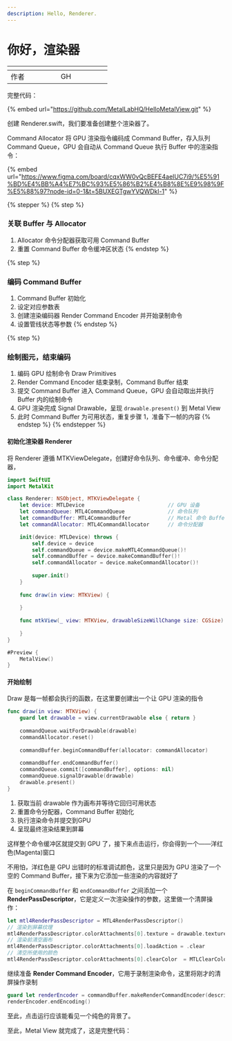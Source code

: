 ```yaml
---
description: Hello, Renderer.
---
```


# 你好，渲染器

<table data-header-hidden><thead><tr><th width="100"></th><th width="100"></th></tr></thead><tbody><tr><td>作者</td><td>GH</td></tr></tbody></table>

完整代码：

{% embed url="https://github.com/MetalLabHQ/HelloMetalView.git" %}

创建 Renderer.swift，我们要准备创建整个渲染器了。

Command Allocator 将 GPU 渲染指令编码成 Command Buffer，存入队列 Command Queue，GPU 会自动从 Command Queue 执行 Buffer 中的渲染指令：

{% embed url="https://www.figma.com/board/cqxWW0vQcBEFE4aeIUC7i9/%E5%91%BD%E4%BB%A4%E7%BC%93%E5%86%B2%E4%B8%8E%E9%98%9F%E5%88%97?node-id=0-1&t=5BUXEGTgwYVQWDkl-1" %}

{% stepper %}
{% step %}
### 关联 Buffer 与 Allocator

1. Allocator 命令分配器获取可用 Command Buffer
2. 重置 Command Buffer 命令缓冲区状态
{% endstep %}

{% step %}
### 编码 Command Buffer

1. Command Buffer 初始化
2. 设定对应参数表
3. 创建渲染编码器 Render Command Encoder 并开始录制命令
4. 设置管线状态等参数
{% endstep %}

{% step %}
### 绘制图元，结束编码

1. 编码 GPU 绘制命令 Draw Primitives
2. Render Command Encoder 结束录制，Command Buffer 结束
3. 提交 Command Buffer 进入 Command Queue，GPU 会自动取出并执行 Buffer 内的绘制命令
4. GPU 渲染完成 Signal Drawable，呈现 `drawable.present()` 到 Metal View
5. 此时 Command Buffer 为可用状态，重复步骤 1，准备下一帧的内容
{% endstep %}
{% endstepper %}

#### 初始化渲染器 Renderer

将 Renderer 遵循 MTKViewDelegate，创建好命令队列、命令缓冲、命令分配器，

```swift
import SwiftUI
import MetalKit

class Renderer: NSObject, MTKViewDelegate {
    let device: MTLDevice                           // GPU 设备
    let commandQueue: MTL4CommandQueue              // 命令队列
    let commandBuffer: MTL4CommandBuffer            // Metal 命令 Buffer
    let commandAllocator: MTL4CommandAllocator      // 命令分配器

    init(device: MTLDevice) throws {
        self.device = device
        self.commandQueue = device.makeMTL4CommandQueue()!
        self.commandBuffer = device.makeCommandBuffer()!
        self.commandAllocator = device.makeCommandAllocator()!
        
        super.init()
    }
    
    func draw(in view: MTKView) {
        
    }
    
    func mtkView(_ view: MTKView, drawableSizeWillChange size: CGSize) {
        
    }
}

#Preview {
    MetalView()
}
```

#### 开始绘制

Draw 是每一帧都会执行的函数，在这里要创建出一个让 GPU 渲染的指令

```swift
func draw(in view: MTKView) {
    guard let drawable = view.currentDrawable else { return }
    
    commandQueue.waitForDrawable(drawable)
    commandAllocator.reset()
    
    commandBuffer.beginCommandBuffer(allocator: commandAllocator)
    
    commandBuffer.endCommandBuffer()
    commandQueue.commit([commandBuffer], options: nil)
    commandQueue.signalDrawable(drawable)
    drawable.present()
}
```

1. 获取当前 drawable 作为画布并等待它回归可用状态
2. 重置命令分配器，Command Buffer 初始化
3. 执行渲染命令并提交到GPU
4. 呈现最终渲染结果到屏幕

这样整个命令缓冲区就提交到 GPU 了，接下来点击运行，你会得到一个——洋红色(Magenta)窗口

不用怕，洋红色是 GPU 出错时的标准调试颜色，这里只是因为 GPU 渲染了一个空的 Command Buffer，接下来为它添加一些渲染的内容就好了

在 `beginCommandBuffer` 和 `endCommandBuffer` 之间添加一个 **RenderPassDescriptor**，它是定义一次渲染操作的参数，这里做一个清屏操作：

```swift
let mtl4RenderPassDescriptor = MTL4RenderPassDescriptor()
// 渲染到屏幕纹理
mtl4RenderPassDescriptor.colorAttachments[0].texture = drawable.texture
// 渲染前清空画布
mtl4RenderPassDescriptor.colorAttachments[0].loadAction = .clear
// 清空所使用的颜色
mtl4RenderPassDescriptor.colorAttachments[0].clearColor  = MTLClearColor(red: 0.2, green: 0.2, blue: 0.25, alpha: 1.0)
```

继续准备 **Render Command Encoder**，它用于录制渲染命令，这里将刚才的清屏操作录制

```swift
guard let renderEncoder = commandBuffer.makeRenderCommandEncoder(descriptor: mtl4RenderPassDescriptor, options: MTL4RenderEncoderOptions()) else { return }
renderEncoder.endEncoding()
```

至此，点击运行应该能看见一个纯色的背景了。

至此，Metal View 就完成了，这是完整代码：
